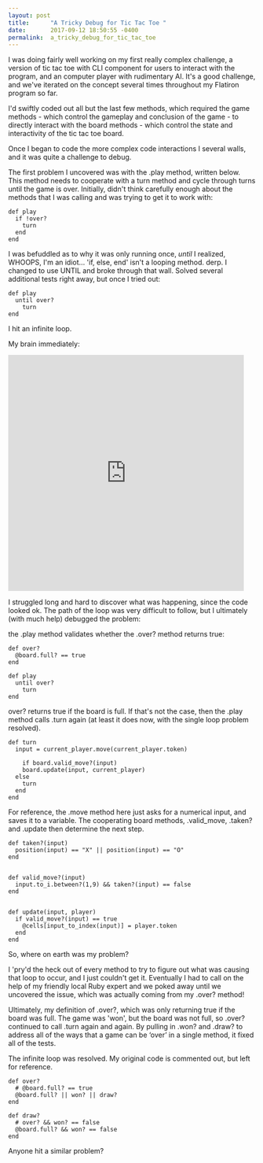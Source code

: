 ```yaml
---
layout: post
title:      "A Tricky Debug for Tic Tac Toe "
date:       2017-09-12 18:50:55 -0400
permalink:  a_tricky_debug_for_tic_tac_toe
---
```



I was doing fairly well working on my first really complex challenge, a version of tic tac toe with CLI component for users to interact with the program, and an computer player with rudimentary AI. It's a good challenge, and we've iterated on the concept several times throughout my Flatiron program so far. 

I'd swiftly coded out all but the last few methods, which required the game methods - which control the gameplay and conclusion of the game - to directly interact with the board methods - which control the state and interactivity of the tic tac toe board.

Once I began to code the more complex code interactions I several walls, and it was quite a challenge to debug.  

The first problem I uncovered was with the .play method, written below. This method needs to cooperate with a turn method and cycle through turns until the game is over. Initially, didn't think carefully enough about the methods that I was calling and was trying to get it to work with:


```
def play
  if !over?
    turn
  end
end
```


I was befuddled as to why it was only running once, *until* I realized, WHOOPS, I'm an idiot...  'if, else, end'  isn't a looping method. derp. I changed to use UNTIL and broke through that wall. Solved several additional tests right away, but once I tried out: 


```
def play
  until over?
    turn
end 
```


I hit an infinite loop.

<blockquote class="imgur-embed-pub" lang="en" data-id="a/NXcHe"><a href="//imgur.com/NXcHe"></a></blockquote><script async src="//s.imgur.com/min/embed.js" charset="utf-8"></script>

My brain immediately:

<iframe src="https://giphy.com/embed/IBkWv4OLecliM" width="480" height="480" frameBorder="0" class="giphy-embed" allowFullScreen></iframe><p><a href="https://giphy.com/gifs/what-sailor-moon-wut-IBkWv4OLecliM"></a></p>

I struggled long and hard to discover what was happening, since the code looked ok. The path of the loop was very difficult to follow, but I ultimately (with much help) debugged the problem:

the .play method validates whether the .over? method returns true:


```
def over?
  @board.full? == true
end
```


```
def play
  until over?
    turn
end 
```


over? returns true if the board is full. 
If that's not the case, then the .play method calls .turn again (at least it does now, with the single loop problem resolved).


```
def turn
  input = current_player.move(current_player.token)
  
	if board.valid_move?(input)
    board.update(input, current_player)
  else
    turn
  end
end
```


For reference, the .move method here just asks for a numerical input, and saves it to a variable.
The cooperating board methods, .valid_move, .taken? and .update then determine the next step.


```
def taken?(input)
  position(input) == "X" || position(input) == "O"
end 


def valid_move?(input)
  input.to_i.between?(1,9) && taken?(input) == false
end 


def update(input, player)
  if valid_move?(input) == true
    @cells[input_to_index(input)] = player.token
  end 
end 
```

So, where on earth was my problem?

I 'pry'd the heck out of every method to try to figure out what was causing that loop to occur, and I just couldn't get it. Eventually I had to call on the help of my friendly local Ruby expert and we poked away until we uncovered the issue, which was actually coming from my .over? method!

Ultimately, my definition of .over?, which was only returning true if the board was full. The game was 'won', but the board was not full, so .over? continued to call .turn again and again. By pulling in .won? and .draw? to address all of the ways that a game can be ‘over’ in a single method, it fixed all of the tests.

The infinite loop was resolved.
My original code is commented out, but left for reference. 

```
def over?
  # @board.full? == true
  @board.full? || won? || draw?
end
```

``` 
def draw?
  # over? && won? == false
  @board.full? && won? == false
end
```

Anyone hit a similar problem?


